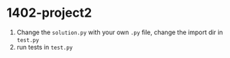 # 1402-project2

1. Change the `solution.py` with your own `.py` file, change the import dir in `test.py`
2. run tests in `test.py`
